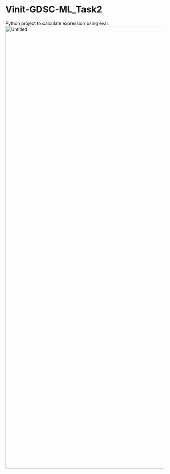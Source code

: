 # Vinit-GDSC-ML_Task2
Python project to calculate expression using eval.<br>
<img width="1401" alt="Untitled" src="https://github.com/vinitsolanki-2004/Vinit-GDSC-ML_Task2/assets/143618447/24951a79-a392-4a9f-a292-16510861a0e3">
